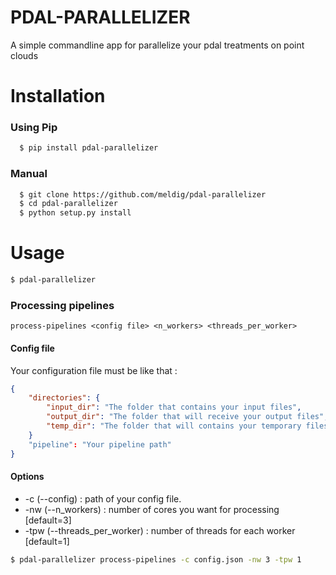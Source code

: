 # PDAL-PARALLELIZER

A simple commandline app for parallelize your pdal treatments on point clouds

# Installation
### Using Pip
```bash
  $ pip install pdal-parallelizer
```
### Manual
```bash
  $ git clone https://github.com/meldig/pdal-parallelizer
  $ cd pdal-parallelizer
  $ python setup.py install
```
# Usage
```bash
$ pdal-parallelizer
```

### Processing pipelines
`process-pipelines <config file> <n_workers> <threads_per_worker>`

#### Config file

Your configuration file must be like that : 

```json
{
    "directories": {
        "input_dir": "The folder that contains your input files",
        "output_dir": "The folder that will receive your output files",
        "temp_dir": "The folder that will contains your temporary files"
    }
    "pipeline": "Your pipeline path"
}
```

#### Options

- -c (--config) : path of your config file.
- -nw (--n_workers) : number of cores you want for processing [default=3]
- -tpw (--threads_per_worker) : number of threads for each worker [default=1]

```bash
$ pdal-parallelizer process-pipelines -c config.json -nw 3 -tpw 1
```